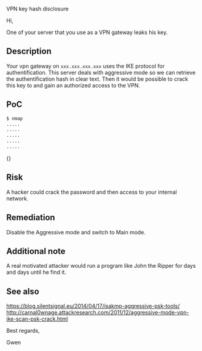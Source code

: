 VPN key hash disclosure



Hi,

One of your server that you use as a VPN gateway leaks his key.


## Description

Your vpn gateway on `xxx.xxx.xxx.xxx` uses the IKE protocol for authentification. This server deals with aggressive mode so we can retrieve the authentification hash in clear text. Then it would be possible to crack this key to and gain an authorized access to the VPN.


## PoC

```sh
$ nmap 
.....
.....
.....
.....
.....
```

{}


## Risk

A hacker could crack the password and then access to your internal network.


## Remediation

Disable the Aggressive mode and switch to Main mode.


## Additional note

A real motivated attacker would run a program like John the Ripper for days and days until he find it.


## See also

https://blog.silentsignal.eu/2014/04/17/isakmp-aggressive-psk-tools/  
http://carnal0wnage.attackresearch.com/2011/12/aggressive-mode-vpn-ike-scan-psk-crack.html



Best regards,

Gwen

